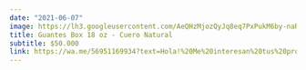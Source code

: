 ```yaml
---
date: "2021-06-07"
image: https://lh3.googleusercontent.com/AeQHzMjozQyJq8eq7PxPukM6by-naRO-BBAmmj20H75POyvNKZP1o81y4GBoZHtmYn2sYPvUHu5I7uSliYhvJOXUR56bMi7UXr5boPJ20fxrWgtiROt2n0A3uOZPGxGekpiSbcbEPdE=w2400
title: Guantes Box 18 oz - Cuero Natural
subtitle: $50.000
link: https://wa.me/56951169934?text=Hola!%20Me%20interesan%20tus%20productos%20en%20venta.%20Cuentame%20mas%20sobre%20...
---
```


